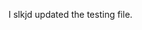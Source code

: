 I slkjd updated the testing file. 
<!--stackedit_data:
eyJoaXN0b3J5IjpbNzAyMDQ1NzQzLDczMDk5ODExNl19
-->